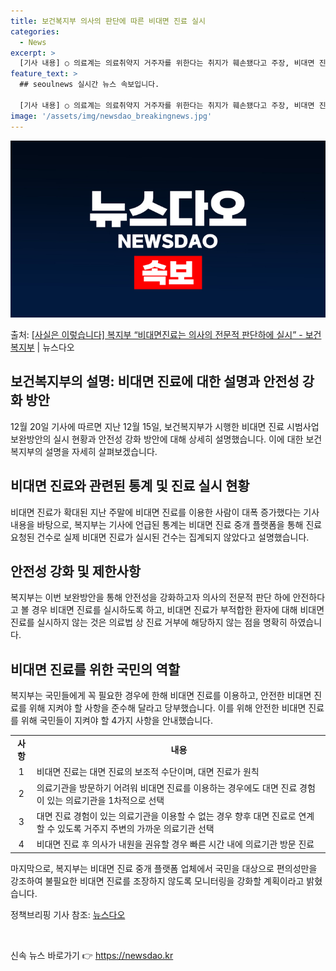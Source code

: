 ```yaml
---
title: 보건복지부 의사의 판단에 따른 비대면 진료 실시
categories:
  - News
excerpt: >
  [기사 내용] ○ 의료계는 의료취약지 거주자를 위한다는 취지가 훼손됐다고 주장, 비대면 진료가 확대된 지난 …
feature_text: >
  ## seoulnews 실시간 뉴스 속보입니다.

  [기사 내용] ○ 의료계는 의료취약지 거주자를 위한다는 취지가 훼손됐다고 주장, 비대면 진료가 확대된 지난 …
image: '/assets/img/newsdao_breakingnews.jpg'
---
```


![뉴스다오 속보](/assets/img/newsdao_breakingnews.jpg)

<p>출처: <a href="https://newsdao.kr/2862" rel="dofollow">[사실은 이렇습니다] 복지부 “비대면진료는 의사의 전문적 판단하에 실시” - 보건복지부</a> | 뉴스다오</p>

<h2 data-ke-size="size26">보건복지부의 설명: 비대면 진료에 대한 설명과 안전성 강화 방안</h2>
<p data-ke-size="size16">12월 20일 기사에 따르면 지난 12월 15일, 보건복지부가 시행한 비대면 진료 시범사업 보완방안의 실시 현황과 안전성 강화 방안에 대해 상세히 설명했습니다. 이에 대한 보건복지부의 설명을 자세히 살펴보겠습니다.</p>

<h2 data-ke-size="size24">비대면 진료와 관련된 통계 및 진료 실시 현황</h2>
<p data-ke-size="size16">비대면 진료가 확대된 지난 주말에 비대면 진료를 이용한 사람이 대폭 증가했다는 기사 내용을 바탕으로, 복지부는 기사에 언급된 통계는 비대면 진료 중개 플랫폼을 통해 진료 요청된 건수로 실제 비대면 진료가 실시된 건수는 집계되지 않았다고 설명했습니다.</p>

<h2 data-ke-size="size24">안전성 강화 및 제한사항</h2>
<p data-ke-size="size16">복지부는 이번 보완방안을 통해 안전성을 강화하고자 의사의 전문적 판단 하에 안전하다고 볼 경우 비대면 진료를 실시하도록 하고, 비대면 진료가 부적합한 환자에 대해 비대면 진료를 실시하지 않는 것은 의료법 상 진료 거부에 해당하지 않는 점을 명확히 하였습니다.</p>

<h2 data-ke-size="size24">비대면 진료를 위한 국민의 역할</h2>
<p data-ke-size="size16">복지부는 국민들에게 꼭 필요한 경우에 한해 비대면 진료를 이용하고, 안전한 비대면 진료를 위해 지켜야 할 사항을 준수해 달라고 당부했습니다. 이를 위해 안전한 비대면 진료를 위해 국민들이 지켜야 할 4가지 사항을 안내했습니다.</p>
<table>
  <tr>
    <td style="text-align: center; height: 17px;"><b>사항</b></td>
    <td style="text-align: center; height: 17px;"><b>내용</b></td>
  </tr>
  <tr>
    <td style="text-align: center; height: 17px;">1</td>
    <td>비대면 진료는 대면 진료의 보조적 수단이며, 대면 진료가 원칙</td>
  </tr>
  <tr>
    <td style="text-align: center; height: 17px;">2</td>
    <td>의료기관을 방문하기 어려워 비대면 진료를 이용하는 경우에도 대면 진료 경험이 있는 의료기관을 1차적으로 선택</td>
  </tr>
  <tr>
    <td style="text-align: center; height: 17px;">3</td>
    <td>대면 진료 경험이 있는 의료기관을 이용할 수 없는 경우 향후 대면 진료로 연계할 수 있도록 거주지 주변의 가까운 의료기관 선택</td>
  </tr>
  <tr>
    <td style="text-align: center; height: 17px;">4</td>
    <td>비대면 진료 후 의사가 내원을 권유할 경우 빠른 시간 내에 의료기관 방문 진료</td>
  </tr>
</table>

<p data-ke-size="size16">마지막으로, 복지부는 비대면 진료 중개 플랫폼 업체에서 국민을 대상으로 편의성만을 강조하여 불필요한 비대면 진료를 조장하지 않도록 모니터링을 강화할 계획이라고 밝혔습니다.</p>
<p data-ke-size="size16">정책브리핑 기사 참조: <a href="https://newsdao.kr/2862">뉴스다오</a></p>
<p data-ke-size="size16">&nbsp;</p> 

신속 뉴스 바로가기 👉 <a href="https://newsdao.kr" rel="dofollow">https://newsdao.kr</a>


